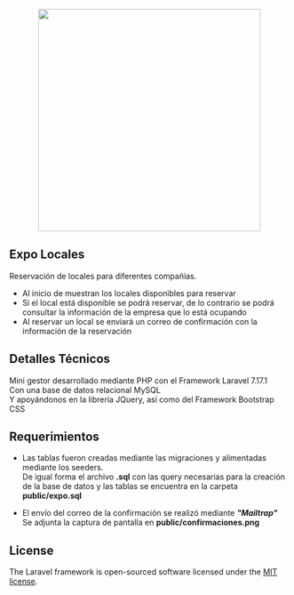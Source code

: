 <p align="center"><img src="https://res.cloudinary.com/dtfbvvkyp/image/upload/v1566331377/laravel-logolockup-cmyk-red.svg" width="400"></p>

## Expo Locales

Reservación de locales para diferentes compañias.

- Al inicio de muestran los locales disponibles para reservar
- Si el local está disponible se podrá reservar, de lo contrario se podrá consultar la información de la empresa que lo está ocupando
- Al reservar un local se enviará un correo de confirmación con la información de la reservación



## Detalles Técnicos

Mini gestor desarrollado mediante PHP con el Framework Laravel 7.17.1<br>
Con una base de datos relacional MySQL <br>
Y apoyándonos en la librería JQuery, así como del Framework Bootstrap CSS

## Requerimientos

- Las tablas fueron creadas mediante las migraciones y alimentadas mediante los seeders. <br>
  De igual forma el archivo <strong>.sql</strong> con las query necesarias para la creación de la base de datos y las tablas se encuentra en la carpeta <strong>public/expo.sql</strong>  

- El envío del correo de la confirmación se realizó mediante <i><strong>"Mailtrap"</strong></i><br>
  Se adjunta la captura de pantalla en <strong>public/confirmaciones.png</strong>



## License

The Laravel framework is open-sourced software licensed under the [MIT license](https://opensource.org/licenses/MIT).
